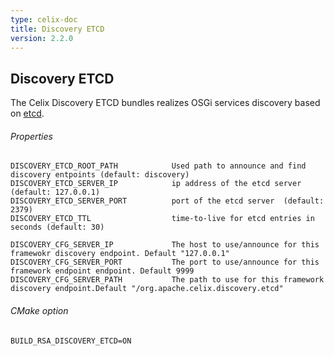 ```yaml
---
type: celix-doc
title: Discovery ETCD
version: 2.2.0
---
```


<!--
Licensed to the Apache Software Foundation (ASF) under one or more
contributor license agreements.  See the NOTICE file distributed with
this work for additional information regarding copyright ownership.
The ASF licenses this file to You under the Apache License, Version 2.0
(the "License"); you may not use this file except in compliance with
the License.  You may obtain a copy of the License at
   
    http://www.apache.org/licenses/LICENSE-2.0

Unless required by applicable law or agreed to in writing, software
distributed under the License is distributed on an "AS IS" BASIS,
WITHOUT WARRANTIES OR CONDITIONS OF ANY KIND, either express or implied.
See the License for the specific language governing permissions and
limitations under the License.
-->

## Discovery ETCD

The Celix Discovery ETCD bundles realizes OSGi services discovery based on [etcd](https://github.com/coreos/etcd).

###### Properties
    DISCOVERY_ETCD_ROOT_PATH            Used path to announce and find discovery entpoints (default: discovery)
    DISCOVERY_ETCD_SERVER_IP            ip address of the etcd server (default: 127.0.0.1)
    DISCOVERY_ETCD_SERVER_PORT          port of the etcd server  (default: 2379)
    DISCOVERY_ETCD_TTL                  time-to-live for etcd entries in seconds (default: 30)
    
    DISCOVERY_CFG_SERVER_IP             The host to use/announce for this framewokr discovery endpoint. Default "127.0.0.1"
    DISCOVERY_CFG_SERVER_PORT           The port to use/announce for this framework endpoint endpoint. Default 9999
    DISCOVERY_CFG_SERVER_PATH           The path to use for this framework discovery endpoint.Default "/org.apache.celix.discovery.etcd"

###### CMake option
    BUILD_RSA_DISCOVERY_ETCD=ON
